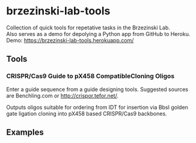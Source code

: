 # brzezinski-lab-tools

Collection of quick tools for repetative tasks in the Brzezinski Lab.  
Also serves as a demo for depolying a Python app from GitHub to Heroku.  
Demo: https://brzezinski-lab-tools.herokuapp.com/


## Tools  
### CRISPR/Cas9 Guide to pX458 CompatibleCloning Oligos  
Enter a guide sequence from a guide designing tools. Suggested sources are Benchling.com or http://crispor.tefor.net/. 

Outputs oligos suitable for ordering from IDT for insertion via BbsI golden gate ligation cloning into pX458 based CRISPR/Cas9 backbones.

## Examples